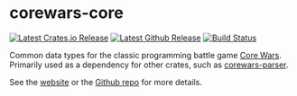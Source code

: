 # corewars-core

[![Latest Crates.io Release](https://img.shields.io/crates/v/corewars-core?label=corewars-core&logo=rust)](https://crates.io/crates/corewars-core)
[![Latest Github Release](https://img.shields.io/github/v/release/corewa-rs/corewars?label=Release&include_prereleases&logo=github)](https://github.com/corewa-rs/corewars/releases)
[![Build Status](https://img.shields.io/github/workflow/status/corewa-rs/corewars/ci/develop)](https://github.com/corewa-rs/corewars/actions)

Common data types for the classic programming battle game [Core Wars](http://www.koth.org/index.html).
Primarily used as a dependency for other crates, such as [corewars-parser](https://crates.io/crates/corewars-parser).

See the [website](https://corewa.rs) or the [Github repo](https://github.com/corewa-rs/corewars) for more details.

